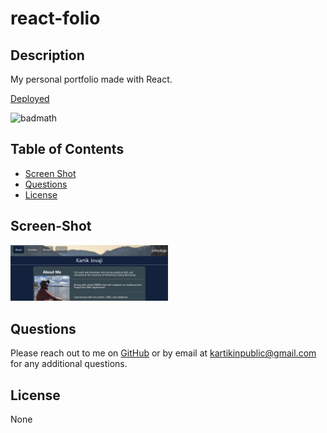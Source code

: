 
# react-folio   
## Description   
My personal portfolio made with React.  

[Deployed](https://nitrotap.github.io/react-portfolio/)   

![badmath](https://img.shields.io/github/languages/top/nitrotap/react-portfolio)   


## Table of Contents   
* [Screen Shot](#Screen-Shot)
* [Questions](#Questions)    
* [License](#License)   

## Screen-Shot
<img src="ss.png" width="50%" height="50%">


## Questions   

Please reach out to me on [GitHub](https://github.com/nitrotap) or by email at kartikinpublic@gmail.com for any additional questions.   

## License   
None   
 


